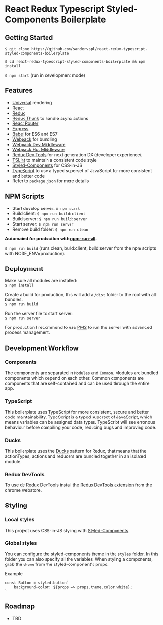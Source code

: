 # React Redux Typescript Styled-Components Boilerplate

## Getting Started
`$ git clone https://github.com/sandervspl/react-redux-typescript-styled-components-boilerplate`

`$ cd react-redux-typescript-styled-components-boilerplate && npm install`

`$ npm start` (run in development mode)

## Features
* [Universal](https://medium.com/@mjackson/universal-javascript-4761051b7ae9) rendering
* [React](https://github.com/facebook/react)
* [Redux](https://github.com/rackt/redux)
* [Redux Thunk](https://github.com/gaearon/redux-thunk) to handle async actions
* [React Router](https://github.com/rackt/react-router)
* [Express](http://expressjs.com)
* [Babel](http://babeljs.io) for ES6 and ES7
* [Webpack](http://webpack.github.io) for bundling
* [Webpack Dev Middleware](http://webpack.github.io/docs/webpack-dev-middleware.html)
* [Webpack Hot Middleware](https://github.com/glenjamin/webpack-hot-middleware)
* [Redux Dev Tools](https://github.com/gaearon/redux-devtools) for next generation DX (developer experience).
* [TSLint](https://palantir.github.io/tslint/) to maintain a consistent code style
* [Styled-Components](https://github.com/styled-components/styled-components/) for CSS-in-JS
* [TypeScript](https://github.com/Microsoft/TypeScript) to use a typed superset of JavaScript for more consistent and better code
* Refer to `package.json` for more details

## NPM Scripts
* Start develop server: `$ npm start`
* Build client: `$ npm run build:client`
* Build server: `$ npm run build:server`
* Start server: `$ npm run server`
* Remove build folder: `$ npm run clean`

**Automated for production with [npm-run-all](https://github.com/mysticatea/npm-run-all).**

`$ npm run build` (runs clean, build:client, build:server from the npm scripts with NODE_ENV=production).

## Deployment
Make sure all modules are installed:  
`$ npm install`

Create a build for production, this will add a `/dist` folder to the root with all bundles.  
`$ npm run build`

Run the server file to start server:  
`$ npm run server`

For production I recommend to use [PM2](http://pm2.keymetrics.io/) to run the server with advanced process management.

## Development Workflow
### Components
The components are separated in `Modules` and `Common`. Modules are bundled components which depend on each other. Common components are components that are self-contained and can be used through the entire app.

### TypeScript
This boilerplate uses TypeScript for more consistent, secure and better code maintainability. TypeScript is a typed superset of JavaScript, which means variables can be assigned data types. TypeScript will see erronous behaviour before compiling your code, reducing bugs and improving code.

### Ducks
This boilerplate uses the [Ducks](https://github.com/erikras/ducks-modular-redux) pattern for Redux, that means that the actionTypes, actions and reducers are bundled together in an isolated module.

### Redux DevTools
To use de Redux DevTools install the [Redux DevTools extension](https://chrome.google.com/webstore/detail/redux-devtools/lmhkpmbekcpmknklioeibfkpmmfibljd) from the chrome webstore.

## Styling
### Local styles
This project uses CSS-in-JS styling with [Styled-Components](https://github.com/styled-components/styled-components/).

### Global styles
You can configure the styled-components theme in the `styles` folder. In this folder you can also specify all the variables. When styling a components, grab the `theme` from the styled-component's props.

Example:
```
const Button = styled.button`
    background-color: ${props => props.theme.color.white};
`
```

## Roadmap
- TBD
